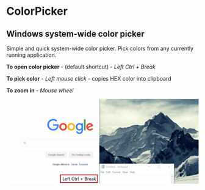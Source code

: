 # ColorPicker
## Windows system-wide color picker

Simple and quick system-wide color picker. Pick colors from any currently running application.

**To open color picker** - (default shortcut) - *Left Ctrl + Break*

**To pick color** - *Left mouse click* - copies HEX color into clipboard

**To zoom in** - *Mouse wheel*

![](showcase.gif)
